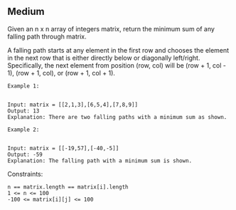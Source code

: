Medium
---
Given an n x n array of integers matrix, return the minimum sum of any falling path through matrix.

A falling path starts at any element in the first row and chooses the element in the next row that is either directly below or diagonally left/right. Specifically, the next element from position (row, col) will be (row + 1, col - 1), (row + 1, col), or (row + 1, col + 1).

 
```
Example 1:


Input: matrix = [[2,1,3],[6,5,4],[7,8,9]]
Output: 13
Explanation: There are two falling paths with a minimum sum as shown.

Example 2:


Input: matrix = [[-19,57],[-40,-5]]
Output: -59
Explanation: The falling path with a minimum sum is shown.
``` 

Constraints:
```
n == matrix.length == matrix[i].length
1 <= n <= 100
-100 <= matrix[i][j] <= 100
```
